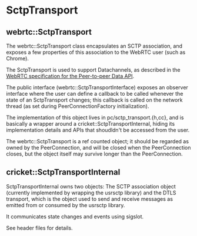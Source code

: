 
<?% config.freshness.reviewed = '2021-04-13' %?>
<?% config.freshness.owner = 'hta' %?>

# SctpTransport

## webrtc::SctpTransport

The webrtc::SctpTransport class encapsulates an SCTP association, and exposes a
few properties of this association to the WebRTC user (such as Chrome).

The SctpTransport is used to support Datachannels, as described in the [WebRTC
specification for the Peer-to-peer Data
API](https://w3c.github.io/webrtc-pc/#peer-to-peer-data-api).

The public interface (webrtc::SctpTransportInterface) exposes an observer
interface where the user can define a callback to be called whenever the state
of an SctpTransport changes; this callback is called on the network thread (as
set during PeerConnectionFactory initialization).

The implementation of this object lives in pc/sctp_transport.{h,cc}, and is
basically a wrapper around a cricket::SctpTransportInternal, hiding its
implementation details and APIs that shoudldn't be accessed from the user.

The webrtc::SctpTransport is a ref counted object; it should be regarded
as owned by the PeerConnection, and will be closed when the PeerConnection
closes, but the object itself may survive longer than the PeerConnection.

## cricket::SctpTransportInternal

SctpTransportInternal owns two objects: The SCTP association object (currently
implemented by wrapping the usrsctp library) and the DTLS transport, which is
the object used to send and receive messages as emitted from or consumed by the
usrsctp library.

It communicates state changes and events using sigslot.

See header files for details.






